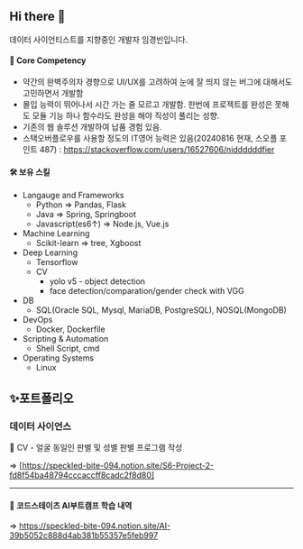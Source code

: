## Hi there 👋
데이터 사이언티스트를 지향중인 개발자 임경빈입니다.

#### 🧘 Core Competency
- 약간의 완벽주의자 경향으로 UI/UX를 고려하여 눈에 잘 띄지 않는 버그에 대해서도 고민하면서 개발함
- 몰입 능력이 뛰어나서 시간 가는 줄 모르고 개발함. 한번에 프로젝트를 완성은 못해도 모듈 기능 하나 함수라도 완성을 해야 직성이 풀리는 성향.
- 기존의 웹 솔루션 개발하여 납품 경험 있음.
- 스택오버플로우를 사용할 정도의 IT영어 능력은 있음(20240816 현재, 스오플 포인트 487) : https://stackoverflow.com/users/16527606/niddddddfier

#### 🛠 보유 스킬
- Langauge and Frameworks
  - Python => Pandas, Flask
  - Java => Spring, Springboot
  - Javascript(es6↑) => Node.js, Vue.js
- Machine Learning
  - Scikit-learn => tree, Xgboost
- Deep Learning
  - Tensorflow
  - CV
    - yolo v5 - object detection
    - face detection/comparation/gender check with VGG
- DB 
  - SQL(Oracle SQL, Mysql, MariaDB, PostgreSQL), NOSQL(MongoDB)
- DevOps
  - Docker, Dockerfile
- Scripting & Automation
  - Shell Script, cmd
- Operating Systems
  - Linux

## ✨포트폴리오
### 데이터 사이언스
:raising_hand: CV - 얼굴 동일인 판별 및 성별 판별 프로그램 작성

=> [https://speckled-bite-094.notion.site/S6-Project-2-fd8f54ba48794cccaccff8cadc2f8d80]

---
#### :bookmark_tabs: 코드스테이츠 AI부트캠프 학습 내역

=> https://speckled-bite-094.notion.site/AI-39b5052c888d4ab381b55357e5feb997
<!--
**Imkyeongbin/Imkyeongbin** is a ✨ _special_ ✨ repository because its `README.md` (this file) appears on your GitHub profile.

Here are some ideas to get you started:

- 🔭 I’m currently working on ...
- 🌱 I’m currently learning ...
- 👯 I’m looking to collaborate on ...
- 🤔 I’m looking for help with ...
- 💬 Ask me about ...
- 📫 How to reach me: ...
- 😄 Pronouns: ...
- ⚡ Fun fact: ...
-->
